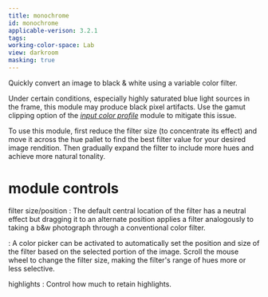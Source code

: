 ```yaml
---
title: monochrome
id: monochrome
applicable-verison: 3.2.1
tags: 
working-color-space: Lab 
view: darkroom
masking: true
---
```


Quickly convert an image to black & white using a variable color filter.

Under certain conditions, especially highly saturated blue light sources in the frame, this module may produce black pixel artifacts. Use the gamut clipping option of the [_input color profile_](./input-color-profile.md) module to mitigate this issue.

To use this module, first reduce the filter size (to concentrate its effect) and move it across the hue pallet to find the best filter value for your desired image rendition. Then gradually expand the filter to include more hues and achieve more natural tonality.

# module controls

filter size/position
: The default central location of the filter has a neutral effect but dragging it to an alternate position applies a filter analogously to taking a b&w photograph through a conventional color filter.

: A color picker can be activated to automatically set the position and size of the filter based on the selected portion of the image. Scroll the mouse wheel to change the filter size, making the filter's range of hues more or less selective.

highlights
: Control how much to retain highlights.

